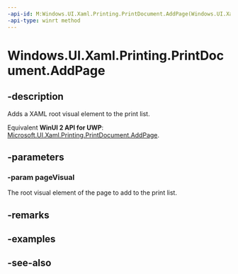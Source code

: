 ```yaml
---
-api-id: M:Windows.UI.Xaml.Printing.PrintDocument.AddPage(Windows.UI.Xaml.UIElement)
-api-type: winrt method
---
```


<!-- Method syntax
public void AddPage(Windows.UI.Xaml.UIElement pageVisual)
-->

# Windows.UI.Xaml.Printing.PrintDocument.AddPage

## -description
Adds a XAML root visual element to the print list.

Equivalent **WinUI 2 API for UWP**: [Microsoft.UI.Xaml.Printing.PrintDocument.AddPage](/windows/winui/api/microsoft.ui.xaml.printing.printdocument.addpage).

## -parameters
### -param pageVisual
The root visual element of the page to add to the print list.

## -remarks

## -examples

## -see-also
